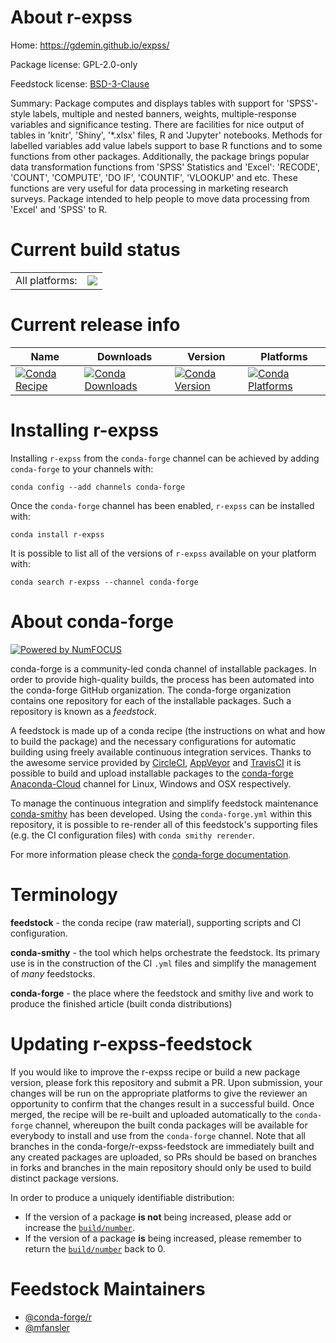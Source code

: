 About r-expss
=============

Home: https://gdemin.github.io/expss/

Package license: GPL-2.0-only

Feedstock license: [BSD-3-Clause](https://github.com/conda-forge/r-expss-feedstock/blob/master/LICENSE.txt)

Summary: Package computes and displays tables with support for 'SPSS'-style labels, multiple and nested banners, weights, multiple-response variables and significance testing. There are facilities for nice output of tables in 'knitr', 'Shiny', '*.xlsx' files, R and 'Jupyter' notebooks. Methods for labelled variables add value labels support to base R functions and to some functions from other packages. Additionally, the package brings popular data transformation functions from 'SPSS' Statistics and 'Excel': 'RECODE', 'COUNT', 'COMPUTE', 'DO IF', 'COUNTIF', 'VLOOKUP' and etc. These functions are very useful for data processing in marketing research surveys. Package intended to help people to move data processing from 'Excel' and 'SPSS' to R.

Current build status
====================


<table><tr><td>All platforms:</td>
    <td>
      <a href="https://dev.azure.com/conda-forge/feedstock-builds/_build/latest?definitionId=11582&branchName=master">
        <img src="https://dev.azure.com/conda-forge/feedstock-builds/_apis/build/status/r-expss-feedstock?branchName=master">
      </a>
    </td>
  </tr>
</table>

Current release info
====================

| Name | Downloads | Version | Platforms |
| --- | --- | --- | --- |
| [![Conda Recipe](https://img.shields.io/badge/recipe-r--expss-green.svg)](https://anaconda.org/conda-forge/r-expss) | [![Conda Downloads](https://img.shields.io/conda/dn/conda-forge/r-expss.svg)](https://anaconda.org/conda-forge/r-expss) | [![Conda Version](https://img.shields.io/conda/vn/conda-forge/r-expss.svg)](https://anaconda.org/conda-forge/r-expss) | [![Conda Platforms](https://img.shields.io/conda/pn/conda-forge/r-expss.svg)](https://anaconda.org/conda-forge/r-expss) |

Installing r-expss
==================

Installing `r-expss` from the `conda-forge` channel can be achieved by adding `conda-forge` to your channels with:

```
conda config --add channels conda-forge
```

Once the `conda-forge` channel has been enabled, `r-expss` can be installed with:

```
conda install r-expss
```

It is possible to list all of the versions of `r-expss` available on your platform with:

```
conda search r-expss --channel conda-forge
```


About conda-forge
=================

[![Powered by NumFOCUS](https://img.shields.io/badge/powered%20by-NumFOCUS-orange.svg?style=flat&colorA=E1523D&colorB=007D8A)](http://numfocus.org)

conda-forge is a community-led conda channel of installable packages.
In order to provide high-quality builds, the process has been automated into the
conda-forge GitHub organization. The conda-forge organization contains one repository
for each of the installable packages. Such a repository is known as a *feedstock*.

A feedstock is made up of a conda recipe (the instructions on what and how to build
the package) and the necessary configurations for automatic building using freely
available continuous integration services. Thanks to the awesome service provided by
[CircleCI](https://circleci.com/), [AppVeyor](https://www.appveyor.com/)
and [TravisCI](https://travis-ci.com/) it is possible to build and upload installable
packages to the [conda-forge](https://anaconda.org/conda-forge)
[Anaconda-Cloud](https://anaconda.org/) channel for Linux, Windows and OSX respectively.

To manage the continuous integration and simplify feedstock maintenance
[conda-smithy](https://github.com/conda-forge/conda-smithy) has been developed.
Using the ``conda-forge.yml`` within this repository, it is possible to re-render all of
this feedstock's supporting files (e.g. the CI configuration files) with ``conda smithy rerender``.

For more information please check the [conda-forge documentation](https://conda-forge.org/docs/).

Terminology
===========

**feedstock** - the conda recipe (raw material), supporting scripts and CI configuration.

**conda-smithy** - the tool which helps orchestrate the feedstock.
                   Its primary use is in the construction of the CI ``.yml`` files
                   and simplify the management of *many* feedstocks.

**conda-forge** - the place where the feedstock and smithy live and work to
                  produce the finished article (built conda distributions)


Updating r-expss-feedstock
==========================

If you would like to improve the r-expss recipe or build a new
package version, please fork this repository and submit a PR. Upon submission,
your changes will be run on the appropriate platforms to give the reviewer an
opportunity to confirm that the changes result in a successful build. Once
merged, the recipe will be re-built and uploaded automatically to the
`conda-forge` channel, whereupon the built conda packages will be available for
everybody to install and use from the `conda-forge` channel.
Note that all branches in the conda-forge/r-expss-feedstock are
immediately built and any created packages are uploaded, so PRs should be based
on branches in forks and branches in the main repository should only be used to
build distinct package versions.

In order to produce a uniquely identifiable distribution:
 * If the version of a package **is not** being increased, please add or increase
   the [``build/number``](https://conda.io/docs/user-guide/tasks/build-packages/define-metadata.html#build-number-and-string).
 * If the version of a package **is** being increased, please remember to return
   the [``build/number``](https://conda.io/docs/user-guide/tasks/build-packages/define-metadata.html#build-number-and-string)
   back to 0.

Feedstock Maintainers
=====================

* [@conda-forge/r](https://github.com/conda-forge/r/)
* [@mfansler](https://github.com/mfansler/)


